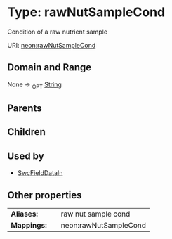 
# Type: rawNutSampleCond


Condition of a raw nutrient sample

URI: [neon:rawNutSampleCond](https://data.neonscience.org/rawNutSampleCond)


## Domain and Range

None ->  <sub>OPT</sub> [String](types/String.md)

## Parents


## Children


## Used by

 * [SwcFieldDataIn](SwcFieldDataIn.md)

## Other properties

|  |  |  |
| --- | --- | --- |
| **Aliases:** | | raw nut sample cond |
| **Mappings:** | | neon:rawNutSampleCond |

